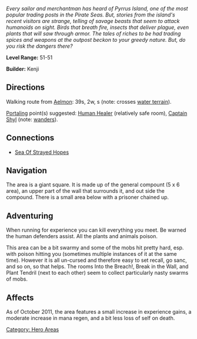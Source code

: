 *Every sailor and merchantman has heard of Pyrrus Island, one of the
most popular trading posts in the Pirate Seas. But, stories from the
island's recent visitors are strange, telling of savage beasts that seem
to attack humanoids on sight. Birds that breath fire, insects that
deliver plague, even plants that will saw through armor. The tales of
riches to be had trading spices and weapons at the outpost beckon to
your greedy nature. But, do you risk the dangers there?*

**Level Range:** 51-51

**Builder:** Kenji

## Directions

Walking route from [Aelmon](Aelmon.md "wikilink"): 39s, 2w, s (note:
crosses [water terrain](Water_Terrain.md "wikilink")).

[Portaling](Portal.md "wikilink") point(s) suggested: [Human
Healer](Human_Healer "wikilink") (relatively safe room), [Captain
Shyl](Captain_Shyl.md "wikilink") (note:
[wanders](Wandering_Mobs.md "wikilink")).

## Connections

-   [Sea Of Strayed Hopes](:Category:Sea_Of_Strayed_Hopes.md "wikilink")

## Navigation

The area is a giant square. It is made up of the general compount (5 x 6
area), an upper part of the wall that surrounds it, and out side the
compound. There is a small area below with a prisoner chained up.

## Adventuring

When running for experience you can kill everything you meet. Be warned
the human defenders assist. All the plants and animals poison.

This area can be a bit swarmy and some of the mobs hit pretty hard, esp.
with poison hitting you (sometimes multiple instances of it at the same
time). However it is all un-cursed and therefore easy to set recall, go
sanc, and so on, so that helps. The rooms Into the Breach!, Break in the
Wall, and Plant Tendril (next to each other) seem to collect
particularly nasty swarms of mobs.

## Affects

As of October 2011, the area features a small increase in experience
gains, a moderate increase in mana regen, and a bit less loss of self on
death.

[Category: Hero Areas](Category:_Hero_Areas "wikilink")
